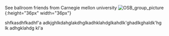 See ballroom friends from Carnegie mellon university
![OSB_group_picture](https://user-images.githubusercontent.com/66021647/213742375-f00a8adf-21dd-4c02-a0f2-0a67108efaa0.JPG){:height="36px" width="36px"}

shfkasdhfkadhf'a
adkjghlkdahglakdhglkadhklahdglkahdlk'ghadlkghaldk'hg lk adhgklahdg kl'a

